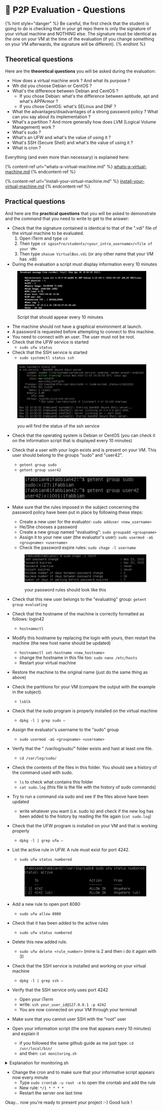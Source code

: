 # 📠 P2P Evaluation - Questions

{% hint style="danger" %}
Be careful, the first check that the student is going to do is checking that in your git repo there is only the signature of your virtual machine and NOTHING else. The signature must be identical as the one on your VM at the time of the evaluation (if you change something on your VM afterwards, the signature will be different).
{% endhint %}



## Theoretical questions

Here are the **theoretical questions** you will be asked during the evaluation:

* How does a virtual machine work ? And what its purpose ?
* Wh did you choose Debian or CentOS ?
* What's the difference between Debian and CentOS ?
  * If you chose Debian: what's the difference between aptitude, apt and what's APPArmor ?
  * If you chose CentOS: what's SELinux and DNF ?
* What the advantages/disadvantages of a strong password policy ? What can you say about its implementation ?
* What's a partition ? And more generally how does LVM (Logical Volume Management) work ?
* What's sudo ?&#x20;
* What's an UFW and what's the value of using it ?
* What's SSH (Secure Shell) and what's the value of using it ?
* What is cron ?

Everything (and even more than necessary) is explained here:

{% content-ref url="whats-a-virtual-machine.md" %}
[whats-a-virtual-machine.md](whats-a-virtual-machine.md)
{% endcontent-ref %}

{% content-ref url="install-your-virtual-machine.md" %}
[install-your-virtual-machine.md](install-your-virtual-machine.md)
{% endcontent-ref %}





## Practical questions

And here are the **practical questions** that you will be asked to demonstrate and the command that you need to write to get to the answer:

* Check that the signature contained is identical to that of the ".vdi" file of the virtual machine to be evaluated.&#x20;
  1. Open iTerm and type `cd`
  2. Then type `cd sgoinfre/students/<your_intra_username>/<file of your VM>`
  3. Then type `shasum VirtualBox.vdi` (or any other name that your VM has .vdi)
* During the evaluation a script must display information every 10 minutes

<figure><img src="../../.gitbook/assets/image (33).png" alt=""><figcaption><p>Script that should appear every 10 minutes</p></figcaption></figure>

* The machine should not have a graphical environment at launch.
* A password is requested before attempting to connect to this machine.
* You need to connect with an user. The user must not be root.
* Check that the UFW service is started
  * `sudo ufw status`
* Check that the SSH service is started
  * `sudo systemctl status ssh`

<figure><img src="../../.gitbook/assets/image (14).png" alt=""><figcaption><p>you will find the status of the ssh service</p></figcaption></figure>

* Check that the operating system is Debian or CentOS (you can check it on the information script that is displayed every 10 minutes)
*   Check that a user with your login exists and is present on your VM. This user should belong to the groups "sudo" and "user42".

    * `getent group sudo`
    * `getent group user42`



    <figure><img src="../../.gitbook/assets/image (7).png" alt=""><figcaption></figcaption></figure>
*   Make sure that the rules imposed in the subject concerning the password policy have been put in place by following these steps:

    * Create a new user for the evaluator: `sudo adduser <new_username>`
    * He/She chooses a password
    * Create a new group named "evaluating": `sudo groupadd <groupname>`
    * Assign it to your new user (the evaluator's user): `sudo usermod -aG <groupname> <username>`
    * Check the password expire rules: `sudo chage -l username`



    <figure><img src="../../.gitbook/assets/image (35).png" alt=""><figcaption><p>your password rules should look like this</p></figcaption></figure>
* Check that this new user belongs to the "evaluating" group: `getent group evaluating`
* Check that the hostname of the machine is correctly formatted as follows: login42
  * `hostnamectl`
* Modify this hostname by replacing the login with yours, then restart the machine (the new host name should be updated)
  * `hostnamectl set-hostname <new_hostname>`
  * change the hostname in this file too: `sudo nano /etc/hosts`
  * Restart your virtual machine
* Restore the machine to the original name (just do the same thing as above)
* Check the partitions for your VM (compare the output with the example in the subject).
  * `lsblk`
* Check that the sudo program is properly installed on the virtual machine
  * `dpkg -l | grep sudo –`
* Assign the evaluator's username to the "sudo" group
  * `sudo usermod -aG <groupname> <username>`
* Verify that the " /var/log/sudo/" folder exists and hast at least one file.
  * `cd /var/log/sudo/`
* Check the contents of the files in this folder. You should see a history of the command used with sudo.
  * `ls` to check what contains this folder
  * `cat sudo.log` (this file is the file with the history of sudo commands)
* Try to run a command via sudo and see if the files above have been updated
  * write whatever you want (i.e. sudo ls) and check if the new log has been added to the history by reading the file again (`cat sudo.log`)
* Check that the UFW program is installed on your VM and that is working properly
  * `dpkg -l | grep ufw –`
*   List the active rule in UFW. A rule must exist for port 4242.&#x20;

    * `sudo ufw status numbered`

    <figure><img src="../../.gitbook/assets/image (31).png" alt=""><figcaption></figcaption></figure>
* Add a new rule to open port 8080
  * `sudo ufw allow 8080`
* Check that it has been added to the active rules
  * `sudo ufw status numbered`
* Delete this new added rule.
  * `sudo ufw delete <rule_number>` (mine is 2 and then i do it again with 3)
* Check that the SSH service is installed and working on your virtual machine
  * `dpkg -l | grep ssh –`
* Verify that the SSH service only uses port 4242
  * Open your iTerm
  * write: `ssh your_user_id@127.0.0.1 -p 4242`
  * You are now connected on your VM through your terminall
* Make sure that you cannot user SSH with the "root" user
* Open your information script (the one that appears every 10 minutes) and explain it
  * if you followed the same github guide as me just type: `cd /usr/local/bin/`
  * and then: `cat monitoring.sh`&#x20;

<details>

<summary>Explanation for monitoring.sh</summary>

<pre class="language-bash"><code class="lang-bash">#!/bin/bash #>> you are telling your environment/ os to use bash as a command interpreter
arc=$(uname -a) #uname displays information about the system and -a means all information


#grep or "global regular expression print” is a command used in searching 
#and matching text files contained in the regular expressions

#awk is a kind of super command with which you can do many things
<strong>#for example awk '{ print $2; }' prints the second field of each line
</strong>
#The /proc/cpuinfo command provides information about 
pcpu=$(grep "physical id" /proc/cpuinfo | sort | uniq | wc -l) 

vcpu=$(grep "^processor" /proc/cpuinfo | wc -l) #Provides each processor with an identifying number.
						#If you have one processor it will display a 0. 
						#If you have more than one processor it will display 
						#all processor information separately counting the processors
						#using zero notation.

#The free command provides information about the total amount of the physical and 
#swap memory, as well as the free and used memory
# -m displays the amount of memory in mebibytes
fram=$(free -m | awk '$1 == "Mem:" {print $2}') #Display the free/unused memory

uram=$(free -m | awk '$1 == "Mem:" {print $3}') #Diplay the used memory

pram=$(free | awk '$1 == "Mem:" {printf("%.2f"), $3/$2*100}') #Display the usage rate as a percentage


#The df command (short for disk free), is used to display information related to
# file systems about total space and available space.
fdisk=$(df -BG | grep '^/dev/' | grep -v '/boot$' | awk '{ft += $2} END {print ft}')

udisk=$(df -BM | grep '^/dev/' | grep -v '/boot$' | awk '{ut += $3} END {print ut}')

pdisk=$(df -BM | grep '^/dev/' | grep -v '/boot$' | awk '{ut += $3} {ft+= $2} END {printf("%d"), ut/ft*100}')


cpul=$(top -bn1 | grep '^%Cpu' | cut -c 9- | xargs | awk '{printf("%.1f%%"), $1 + $3}')


lb=$(who -b | awk '$1 == "system" {print $3 " " $4}')


#here the goal is to know if your VM has dynamic partitions.
#so if you have more than 0 partitions when you type the lsblk command
#then you can display "yes
lvmu=$(if [ $(lsblk | grep "lvm" | wc -l) -eq 0 ]; then echo no; else echo yes; fi)

ctcp=$(ss -neopt state established | wc -l)

ulog=$(users | wc -w)

#hostname command displays the system hostname
ip=$(hostname -I) # -I is used to get all IP(network) addresses

mac=$(ip link show | grep "ether" | awk '{print $2}')

cmds=$(journalctl _COMM=sudo | grep COMMAND | wc -l)

#here you will call all the variables that you created above
#and display eveything in an aesthetic way
wall "	#Architecture: $arc
	#CPU physical: $pcpu
	#vCPU: $vcpu
	#Memory Usage: $uram/${fram}MB ($pram%)
	#Disk Usage: $udisk/${fdisk}Gb ($pdisk%)
	#CPU load: $cpul
	#Last boot: $lb
	#LVM use: $lvmu
	#Connections TCP: $ctcp ESTABLISHED
	#User log: $ulog
	#Network: IP $ip ($mac)
	#Sudo: $cmds cmd"
</code></pre>

</details>

* Change the cron and to make sure that your informative script appears now every minute
  * Type `sudo crontab -u root -e` to open the crontab and add the rule
  * New rule: `*/1 * * * *`
  * Restart the server one last time



Okay... now you're ready to present your project :-) Good luck !
